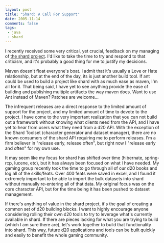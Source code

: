 ```yaml
---
layout: post
title: "Shard: A Call For Support"
date: 2005-11-14
comments: false
tags:
 - java
 - shard
---
```


I recently received some very critical, yet crucial, feedback on my managing of [the shard project](http://shard.codecrate.com). I'd like to take the time to try and respond to that criticism, and it's probably a good thing for me to justify my decisions.



Maven doesn't float everyone's boat. I admit that it's usually a Love or Hate relationship, but at the end of the day, its is just another build tool. If ant could be used to build a project like shard with as much ease as maven, I'm all for it. That being said, I have yet to see anything provide the ease of building and publishing multiple artifacts the way maven does. Want to use Ant instead of Maven? Patches are welcome...



The infrequent releases are a direct response to the limited amount of support for the project, and my limited amount of time to devote to the project. I have come to the very important realization that you can not build out a framework without knowing what clients need from the API, and I have yet to hear from users what they need from a d20 API. With the exception of the Shard Toolset (character generator and dataset manager), there are no known consumers of the shard API requiring me to perform releases. I'm a firm believer in "release early, release often", but right now I "release early and often" for my own use.



It may seem like my focus for shard has shifted over time (hibernate, spring-rcp, lucene, etc), but it has always been focused on what I have needed. My gaming group recently took the time to go through all of our d20 books and log all of the skills/feats. Over 400 feats were saved in excel, and I found it extremely important to be able to import the bulk datasets into shard without manually re-entering all of that data. My original focus was on the core character API, but for the time being it has been pushed to dataset management.



If there's anything of value in the shard project, it's the goal of creating a common set of d20 building blocks. I want to highly encourage anyone considering rolling their own d20 tools to try to leverage what's currently available in shard. If there are pieces lacking for what you are trying to build (which I am sure there are), let's work together to build that functionality into shard. This way, future d20 applications and tools can be built quickly and easily to benefit the whole gaming community.

